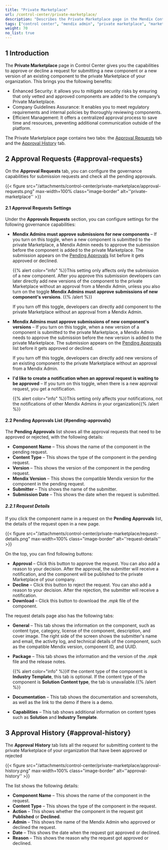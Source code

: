 ```yaml
---
title: "Private Marketplace"
url: /control-center/private-marketplace/
description: "Describes the Private Marketplace page in the Mendix Control Center."
tags: ["control center", "mendix admin", "private marketplace", "marketplace"]
weight: 70
no_list: true
---
```


## 1 Introduction

The **Private Marketplace** page in Control Center gives you the capabilities to approve or decline a request for submitting a new component or a new version of an existing component to the private Marketplace of your organization. This brings you the following benefits:

- Enhanced Security: it allows you to mitigate security risks by ensuring that only vetted and approved components are added to the company’s Private Marketplace.
- Company Guidelines Assurance: It enables you to meet regulatory requirements and internal policies by thoroughly reviewing components.
- Efficient Management: It offers a centralized approval process to save time and resources, preventing additional communication outside of the platform. 

The Private Marketplace page contains two tabs: the [Approval Requests](#approval-requests) tab and the [Approval History](#approval-history) tab.

## 2 Approval Requests {#approval-requests}

On the **Approval Requests** tab, you can configure the governance capabilities for submission requests and check all the pending approvals.

{{< figure src="/attachments/control-center/private-marketplace/approval-requests.png" max-width=100% class="image-border" alt=''private-marketplace''  >}}

#### 2.1 Approval Requests Settings

Under the **Approvals Requests** section, you can configure settings for the following governance capabilities:

* **Mendix Admins must approve submissions for new components** – If you turn on this toggle, when a new component is submitted to the private Marketplace, a Mendix Admin needs to approve the submission before the component is added to the private Marketplace. The submission appears on the [Pending Approvals](#pending-approvals) list before it gets approved or declined.

  {{% alert color="info" %}}This setting only affects only the submission of a new component. After you approve this submission developers can later directly add new versions of the component to the private Marketplace without an approval from a Mendix Admin, unless you also turn on the toggle **Mendix Admins must approve submissions of new component's versions**. {{% /alert %}}

  If you turn off this toggle, developers can directly add component to the private Marketplace without an approval from a Mendix Admin.

* **Mendix Admins must approve submissions of new component's versions** – If you turn on this toggle, when a new version of a component is submitted to the private Marketplace, a Mendix Admin needs to approve the submission before the new version is added to the private Marketplace. The submission appears on the [Pending Approvals](#pending-approvals) list before it gets approved or declined.

  If you turn off this toggle, developers can directly add new versions of an existing component to the private Marketplace without an approval from a Mendix Admin.

* **I'd like to create a notification when an approval request is waiting to be approved** – If you turn on this toggle, when there is a new approval request, you get a notification.

  {{% alert color="info" %}}This setting only affects your notifications, not the notifications of other Mendix Admins in your organization{{% /alert %}}

#### 2.2 Pending Approvals List {#pending-approvals}

The **Pending Approvals** list shows all the approval requests that need to be approved or rejected, with the following details:

* **Component Name** – This shows the name of the component in the pending request.
* **Content Type** – This shows the type of the component in the pending request.
* **Version** – This shows the version of the component in the pending request.
* **Mendix Version** – This shows the compatible Mendix version for the component in the pending request.
* **Submitter** – This shows the name of the submitter.
* **Submission Date** – This shows the date when the request is submitted.

##### 2.2.1 Request Details

If you click the component name in a request on the **Pending Approvals** list, the details of the request open in a new page.

{{< figure src="/attachments/control-center/private-marketplace/request-details.png" max-width=100% class="image-border" alt=''request-details''  >}}

On the top, you can find following buttons:

*  **Approval** – Click this button to approve the request. You can also add a reason to your decision. After the approval, the submitter will receive a notification, and the component will be published to the private Marketplace of your company.
*  **Decline** – Click this button to reject the request. You can also add a reason to your decision. After the rejection, the submitter will receive a notification.
* **Download** – Click this button to download the *.mpk* file of the component.

The request details page also has the following tabs:

- **General** – This tab shows the information on the component, such as content type, category, license of the component, description, and cover image. The right side of the screen shows the submitter's name and email, the activity log, and technical details of the component, such as the compatible Mendix version, component ID, and UUID.

- **Package** – This tab shows the information and the version of the *.mpk* file and the release notes.

  {{% alert color="info" %}}If the content type of the component is **Industry Template**, this tab is optional. If the content type of the component is **Solution Content type**, the tab is unavailable.{{% /alert %}}

- **Documentation** – This tab shows the documentation and screenshots, as well as the link to the demo if there is a demo.

- **Capabilities** – This tab shows additional information on content types such as **Solution** and **Industry Template**. 

## 3 Approval History {#approval-history}

The **Approval History** tab lists all the request for submitting content to the private Marketplace of your organization that have been approved or rejected

{{< figure src="/attachments/control-center/private-marketplace/approval-history.png" max-width=100% class="image-border" alt=''approval-history''  >}}

The list shows the following details:

* **Component Name** – This shows the name of the component in the request.
* **Content Type** – This shows the type of the component in the request.
* **Action** – This shows whether the component in the request got **Published** or **Declined**.
* **Admin** – This shows the name of the Mendix Admin who approved or declined the request.
* **Date** – This shows the date when the request got approved or declined.
* **Reason** – This shows the reason why the request got approved or declined.
